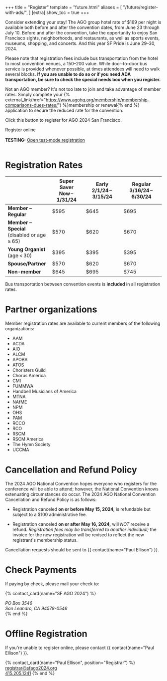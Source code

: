 +++
title = "Register"
template = "future.html"
aliases = [
  "/future/register-with-ads/",
]
[extra]
show_toc = true
+++

Consider extending your stay! The AGO group hotel rate of $169 per night is available both before
and after the convention dates, from June 23 through July 10. Before and after the convention, take
the opportunity to enjoy San Francisco sights, neighborhoods, and restaurants, as well as sports
events, museums, shopping, and concerts. And this year SF Pride is June 29–30, 2024.

Please note that registration fees include bus transportation from the hotel to most convention
venues, a $150–$200 value. While door-to-door bus service is provided whenever possible, at
times attendees will need to walk several blocks. **If you are unable to do so or if you need ADA
transportation, be sure to check the special needs box when you register.**

Not an AGO member? It's not too late to join and take advantage of member rates. Simply complete your
{% external_link(href="https://www.agohq.org/membership/membership-comparisons-dues-rates/") %}membership or renewal{% end %}
application to secure the reduced rate for the convention.

Click this button to register for AGO 2024 San Francisco.

<div class="centered">
<a class="fancy-button disabled"><!--href="https://cvent.me/xdER8R?rt=NADRUV8wnEW6fR5Niy5H6g&RefId=sfago2024.org%2Fregister" rel="external" target="_blank"-->Register online</a><br>
</div>
<div class="centered todo" style="padding: 1rem 0;">
<strong>TESTING:</strong>
<a class="fancy-button button-orange" href="https://cvent.me/Kevv22?locale=en-US&tm=9BdqUUCeZ-SjtfPQEGVpw9oovq163Pnf5Fb6mdSpLbg" rel="external" target="_blank">Open test-mode registration</a>
</div>

# Registration Rates

<table>
  <thead>
    <tr>
      <th></th>
      <th><strong>Super Saver</strong><br>Now&thinsp;–&thinsp;1/31/24</th>
      <th><strong>Early</strong><br>2/1/24&thinsp;–&thinsp;3/15/24</th>
      <th><strong>Regular</strong><br>3/16/24&thinsp;–&thinsp;6/30/24</th>
    </tr>
  </thead>
  <tbody>
    <tr>
      <td><strong>Member – Regular</strong></td>
      <td>$595</td>
      <td>$645</td>
      <td>$695</td>
    </tr>
    <tr>
      <td><strong>Member – Special</strong><br>(disabled or age&thinsp;&ge;&thinsp;65)</td>
      <td>$570</td>
      <td>$620</td>
      <td>$670</td>
    </tr>
    <tr>
      <td><strong>Young Organist</strong><br>(age&thinsp;&lt;&thinsp;30)</td>
      <td>$395</td>
      <td>$395</td>
      <td>$395</td>
    </tr>
    <tr>
      <td><strong>Spouse/<wbr>Partner</strong></td>
      <td>$570</td>
      <td>$620</td>
      <td>$670</td>
    </tr>
    <tr>
      <td><strong>Non-member</strong></td>
      <td>$645</td>
      <td>$695</td>
      <td>$745</td>
    </tr>
  </tbody>
</table>

Bus transportation between convention events is **included** in all registration rates.

# Partner organizations

Member registration rates are available to current members of the following organizations:

<ul class="partner-organizations">
  <li>AAM</li>
  <li>ACDA</li>
  <li>AIO</li>
  <li>ALCM</li>
  <li>APOBA</li>
  <li>ATOS</li>
  <li>Choristers Guild</li>
  <li>Chorus America</li>
  <li>CMI</li>
  <li>FUMMWA</li>
  <li>Handbell Musicians of America</li>
  <li>MTNA</li>
  <li>NAfME</li>
  <li>NPM</li>
  <li>OHS</li>
  <li>PAM</li>
  <li>RCCO</li>
  <li>RCO</li>
  <li>RSCM</li>
  <li>RSCM America</li>
  <li>The Hymn Society </li>
  <li>UCCMA</li>
</ul>


# Cancellation and Refund Policy

The 2024 AGO National Convention hopes everyone who registers for the conference will be able to attend; however, the National Convention knows extenuating circumstances do occur. The 2024 AGO National Convention Cancellation and Refund Policy is as follows:

* Registration canceled **on or before May 15, 2024,** is refundable but subject to a $100 administrative fee.

* Registration canceled **on or after May 16, 2024,** will *NOT* receive a refund. *Registration fees may be transferred to another individual;* the invoice for the new registration will be revised to reflect the new registrant's membership status.

Cancellation requests should be sent to {{ contact(name="Paul Ellison") }}.

# Check Payments

If paying by check, please mail your check to:

{% contact_card(name="SF AGO 2024") %}
<address>
PO Box 3546<br>
San Leandro, CA 94578-0546
</address>
{% end %}

# Offline Registration

If you're unable to register online, please contact {{ contact(name="Paul Ellison") }}.

{% contact_card(name="Paul Ellison", position="Registrar") %}
<a href="mailto:registrar@sfago2024.org">registrar@sfago2024.org</a><br>
<a href="tel:+14152051241">415.205.1241</a>
{% end %}

